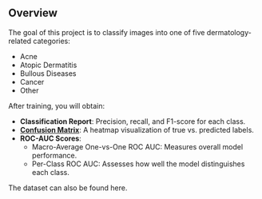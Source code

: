 ## Overview

The goal of this project is to classify images into one of five dermatology-related categories:

- Acne
- Atopic Dermatitis
- Bullous Diseases
- Cancer
- Other

After training, you will obtain:

- **Classification Report**: Precision, recall, and F1-score for each class.
- **[Confusion Matrix](confusion_matrix.png)**: A heatmap visualization of true vs. predicted labels.
- **ROC-AUC Scores**:
  -  Macro-Average One-vs-One ROC AUC: Measures overall model performance.
   - Per-Class ROC AUC: Assesses how well the model distinguishes each class.
 
The dataset can also be found here.
